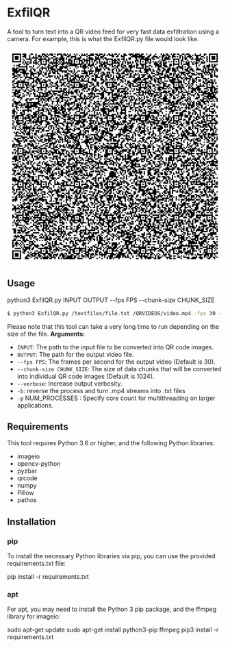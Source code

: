 # ExfilQR
A tool to turn text into a QR video feed for very fast data exfiltration using a camera.
For example, this is what the ExfilQR.py file would look like. 

![](https://github.com/zaneprall/ExfilQR/blob/main/qrsource.gif?raw=true)
## Usage

python3 ExfilQR.py INPUT OUTPUT --fps FPS --chunk-size CHUNK_SIZE


```sh
$ python3 ExfilQR.py /textfiles/file.txt /QRVIDEOS/video.mp4 -fps 30 --chunk-size 1024 -p 4 -v
```
Please note that this tool can take a very long time to run depending on the size of the file.
**Arguments:**

- `INPUT`: The path to the input file to be converted into QR code images.
- `OUTPUT`: The path for the output video file.
- `--fps FPS`: The frames per second for the output video (Default is 30).
- `--chunk-size CHUNK_SIZE`: The size of data chunks that will be converted into individual QR code images (Default is 1024).
- `--verbose`: Increase output verbosity.
- `-b`: reverse the process and turn .mp4 streams into .txt files
- `-p` NUM_PROCESSES : Specify core count for multithreading on larger applications.  
## Requirements

This tool requires Python 3.6 or higher, and the following Python libraries:

- imageio
- opencv-python
- pyzbar
- qrcode
- numpy
- Pillow
- pathos

## Installation

### pip

To install the necessary Python libraries via pip, you can use the provided requirements.txt file:

pip install -r requirements.txt

### apt

For apt, you may need to install the Python 3 pip package, and the ffmpeg library for imageio:


sudo apt-get update
sudo apt-get install python3-pip ffmpeg
pip3 install -r requirements.txt
